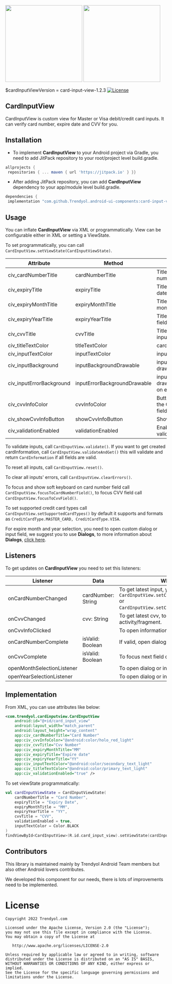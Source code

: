 
<img src="https://raw.githubusercontent.com/Trendyol/android-ui-components/master/images/card-input-view-1.png" width="240"/> <img src="https://raw.githubusercontent.com/Trendyol/android-ui-components/master/images/card-input-view-2.png" width="240"/>
  
$cardInputViewVersion = card-input-view-1.2.3 [![License](https://img.shields.io/badge/License-Apache%202.0-blue.svg)](https://opensource.org/licenses/Apache-2.0)
  
## CardInputView  
CardInputView is custom view for Master or Visa debit/credit card inputs. It can verify card number, expire date and CVV for you.
  
## Installation  
  - To implement **CardInputView** to your Android project via Gradle, you need to add JitPack repository to your root/project level build.gradle.  
```gradle  
allprojects {  
 repositories { ... maven { url 'https://jitpack.io' } }}  
```  
 - After adding JitPack repository, you can add **CardInputView** dependency to your app/module level build.gradle.
```gradle
dependencies {  
 implementation "com.github.Trendyol.android-ui-components:card-input-view:$cardInputViewVersion"}
```

## Usage
You can inflate **CardInputView** via XML or programmatically. View can be configurable either in XML or setting a ViewState.

To set programmatically, you can call `CardInputView.setViewState(CardInputViewState)`.

| Attribute                | Method                       | Description                                                     | Default Value                           |
|--------------------------|------------------------------|-----------------------------------------------------------------|-----------------------------------------|
| civ_cardNumberTitle      | cardNumberTitle              | Title to show above card number input field.                    | ""                                      |
| civ_expiryTitle          | expiryTitle                  | Title to show above expire date fields.                         | ""                                      |
| civ_expiryMonthTitle     | expiryMonthTitle             | Title to show on expire month field.                            | ""                                      |
| civ_expiryYearTitle      | expiryYearTitle              | Title to show on expire year field.                             | ""                                      |
| civ_cvvTitle             | cvvTitle                     | Title to show above CVV input field.                            | ""                                      |
| civ_titleTextColor       | titleTextColor               | cardNumberTitle text color.                                     | Color.BLACK                             |
| civ_inputTextColor       | inputTextColor               | input field text color.                                         | Color.DKGRAY                            |
| civ_inputBackground      | inputBackgroundDrawable      | input field background drawableResource/drawable.               | shape_card_input_field_background       |
| civ_inputErrorBackground | inputErrorBackgroundDrawable | input field background drawableResource/drawable on error.      | shape_card_input_field_error_background |
| civ_cvvInfoColor         | cvvInfoColor                 | Button on the right side of the CVV field, tint for this field. | Color.RED                               |
| civ_showCvvInfoButton    | showCvvInfoButton            | Show or hide cvvInfo.                                           | true                                    |
| civ_validationEnabled    | validationEnabled            | Enable or disable input validations.                            | false                                   |

To validate inputs, call `CardInputView.validate()`. If you want to get created cardInformation, call `CardInputView.validateAndGet()` this will validate and return `CardInformation` if all fields are valid.

To reset all inputs, call `CardInputView.reset()`.

To clear all inputs' errors, call `CardInputView.clearErrors()`.

To focus and show soft keyboard on card number field call `CardInputView.focusToCardNumberField()`, to focus CVV field call `CardInputView.focusToCvvField()`.

To set supported credit card types call `CardInputView.setSupportedCardTypes()` by default it supports and formats as `CreditCardType.MASTER_CARD, CreditCardType.VISA`.

For expire month and year selection, you need to open custom dialog or input field, we suggest you to use **Dialogs**, to more information about **Dialogs**, [click here](https://github.com/Trendyol/android-ui-components/tree/master/libraries/dialogs).

## Listeners
To get updates on **CardInputView** you need to set this listeners:

| Listener                   | Data               | What to use for?                                                                                                                         |
|----------------------------|--------------------|------------------------------------------------------------------------------------------------------------------------------------------|
| onCardNumberChanged        | cardNumber: String | To get latest input, you can set `CardInputView.setCardTypeLogoDrawable(Drawable)` or `CardInputView.setCardBankLogoDrawable(Drawable)`. |
| onCvvChanged               | cvv: String        | To get latest cvv, to focus next field on your activity/fragment.                                                                        |
| onCvvInfoClicked           |                    | To open information dialog about CVV.                                                                                                    |
| onCardNumberComplete       | isValid: Boolean   | If valid, open dialog for expire month dialog.                                                                                           |
| onCvvComplete              | isValid: Boolean   | To focus next field on your activity/fragment.                                                                                           |
| openMonthSelectionListener |                    | To open dialog or input field for expire month.                                                                                          |
| openYearSelectionListener  |                    | To open dialog or input field for expire year.                                                                                           |

## Implementation

From XML, you can use attributes like below:

```xml
<com.trendyol.cardinputview.CardInputView
    android:id="@+id/card_input_view"
    android:layout_width="match_parent"
    android:layout_height="wrap_content"
    app:civ_cardNumberTitle="Card Number"
    app:civ_cvvInfoColor="@android:color/holo_red_light"
    app:civ_cvvTitle="Cvv Number"
    app:civ_expiryMonthTitle="MM"
    app:civ_expiryTitle="Expire date"
    app:civ_expiryYearTitle="YY"
    app:civ_inputTextColor="@android:color/secondary_text_light"
    app:civ_titleTextColor="@android:color/primary_text_light"
    app:civ_validationEnabled="true" />
```

To set viewState programmatically:

```kotlin
val cardInputViewState = CardInputViewState(
    cardNumberTitle = "Card Number",
    expiryTitle = "Expiry Date",
    expiryMonthTitle = "MM",
    expiryYearTitle = "YY",
    cvvTitle = "CVV",
    validationEnabled = true,
    inputTextColor = Color.BLACK
)
findViewById<CardInputView>(R.id.card_input_view).setViewState(cardInputViewState)
```

## Contributors
This library is maintained mainly by Trendyol Android Team members but also other Android lovers contributes.

We developed this component for our needs, there is lots of improvements need to be implemented.

# License
    Copyright 2022 Trendyol.com

    Licensed under the Apache License, Version 2.0 (the "License");
    you may not use this file except in compliance with the License.
    You may obtain a copy of the License at

       http://www.apache.org/licenses/LICENSE-2.0

    Unless required by applicable law or agreed to in writing, software
    distributed under the License is distributed on an "AS IS" BASIS,
    WITHOUT WARRANTIES OR CONDITIONS OF ANY KIND, either express or implied.
    See the License for the specific language governing permissions and
    limitations under the License.
